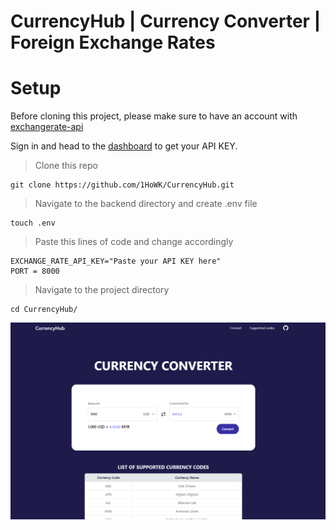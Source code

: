 # CurrencyHub | Currency Converter | Foreign Exchange Rates

# Setup
Before cloning this project, please make sure to have an account with [exchangerate-api](https://www.exchangerate-api.com/)

Sign in and head to the [dashboard](https://app.exchangerate-api.com/dashboard) to get your API KEY.

> Clone this repo
```
git clone https://github.com/1HoWK/CurrencyHub.git
```

> Navigate to the backend directory and create .env file
```
touch .env
```

> Paste this lines of code and change accordingly
```
EXCHANGE_RATE_API_KEY="Paste your API KEY here"
PORT = 8000
```

> Navigate to the project directory
```
cd CurrencyHub/
```
![Alt text](frontend/public/Homepage.png)
